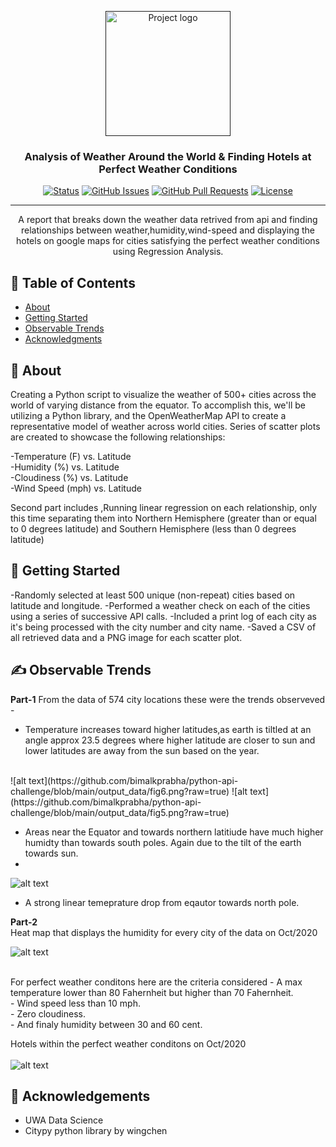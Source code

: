 <p align="center">
  <a href="" rel="noopener">
 <img width=200px height=200px src="https://i.imgur.com/6wj0hh6.jpg" alt="Project logo"></a>
</p>

<h3 align="center">Analysis of Weather Around the World & Finding Hotels at Perfect Weather Conditions</h3>

<div align="center">

[![Status](https://img.shields.io/badge/status-active-success.svg)]()
[![GitHub Issues](https://img.shields.io/github/issues/kylelobo/The-Documentation-Compendium.svg)](https://github.com/bimalkprabha/python-api-challenge//issues)
[![GitHub Pull Requests](https://img.shields.io/github/issues-pr/kylelobo/The-Documentation-Compendium.svg)](https://github.com/bimalkprabha/python-api-challenge//pulls)
[![License](https://img.shields.io/badge/license-MIT-blue.svg)](/LICENSE)

</div>

---

<p align="center">  A report that breaks down the weather data retrived from api and finding relationships between weather,humidity,wind-speed and displaying the hotels on google maps for cities satisfying the perfect weather conditions using Regression Analysis.
    <br> 
</p>

## 📝 Table of Contents

- [About](#about)
- [Getting Started](#getting_started)
- [Observable Trends](#trends)
- [Acknowledgments](#acknowledgement)

## 🧐 About <a name = "about"></a>
Creating a Python script to visualize the weather of 500+ cities across the world of varying distance from the equator. To accomplish this, we'll be utilizing a  Python library, and the OpenWeatherMap API to create a representative model of weather across world cities.
Series of scatter plots are created to showcase the following relationships:
</br>

-Temperature (F) vs. Latitude</br>
-Humidity (%) vs. Latitude</br>
-Cloudiness (%) vs. Latitude</br>
-Wind Speed (mph) vs. Latitude</br>


Second part includes ,Running linear regression on each relationship, only this time separating them into Northern Hemisphere (greater than or equal to 0 degrees latitude) and Southern Hemisphere (less than 0 degrees latitude)

## 🏁 Getting Started <a name = "getting_started"></a>

-Randomly selected at least 500 unique (non-repeat) cities based on latitude and longitude.
-Performed a weather check on each of the cities using a series of successive API calls.
-Included a print log of each city as it's being processed with the city number and city name.
-Saved a CSV of all retrieved data and a PNG image for each scatter plot.


## ✍️ Observable Trends <a name = "trends"></a></br>
<b>Part-1</b>
From the data of 574 city locations these were the trends observeved -
- Temperature increases toward higher latitudes,as earth is tiltled at an angle approx 23.5 degrees where higher latitude are closer to sun and lower latitudes are away from the   sun based on the year.
</br>
 ![alt text](https://github.com/bimalkprabha/python-api-challenge/blob/main/output_data/fig6.png?raw=true)
 ![alt text](https://github.com/bimalkprabha/python-api-challenge/blob/main/output_data/fig5.png?raw=true)
 
- Areas near the Equator and towards northern latitiude  have much higher humidty than towards south poles. Again due to the tilt of the earth towards sun. 
- </br>
 ![alt text](https://github.com/bimalkprabha/python-api-challenge/blob/main/output_data/fig7.png?raw=true)
 
- A strong linear temeprature drop from eqautor towards north pole.

<b>Part-2</b></br>
Heat map that displays the humidity for every city of the data on Oct/2020</br>

![alt text](https://github.com/bimalkprabha/python-api-challenge/blob/main/output_data/heatmap.png?raw=true)

</br>
 For perfect weather conditons here are the criteria considered
- A max temperature lower than 80 Fahernheit  but higher than 70 Fahernheit.</br>
- Wind speed less than 10 mph.</br>
- Zero cloudiness.</br>
- And finaly humidity between 30 and 60 cent.</br>
                                                       
                                                       
Hotels within the perfect weather conditons on Oct/2020</br>
</br>
![alt text](https://github.com/bimalkprabha/python-api-challenge/blob/main/output_data/hotel_locations_at_perfect_weather.png?raw=true)</br>

## 🎉 Acknowledgements <a name = "acknowledgement"></a>
- UWA Data Science</br>
- Citypy python library by wingchen</br>

